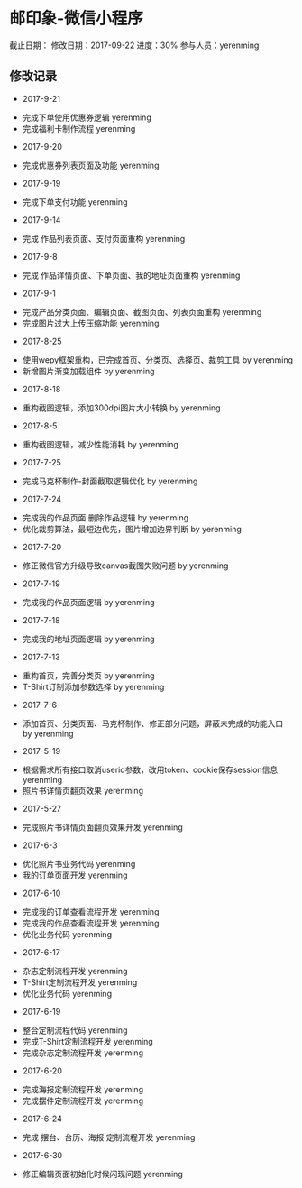 # 邮印象-微信小程序
截止日期：
修改日期：2017-09-22
进度：30% 
参与人员：yerenming

## 修改记录

- 2017-9-21
* 完成下单使用优惠券逻辑 yerenming
* 完成福利卡制作流程 yerenming

- 2017-9-20
* 完成优惠券列表页面及功能 yerenming

- 2017-9-19
* 完成下单支付功能 yerenming

- 2017-9-14
* 完成 作品列表页面、支付页面重构 yerenming

- 2017-9-8
* 完成 作品详情页面、下单页面、我的地址页面重构 yerenming

- 2017-9-1
* 完成产品分类页面、编辑页面、截图页面、列表页面重构 yerenming
* 完成图片过大上传压缩功能 yerenming

- 2017-8-25
* 使用wepy框架重构，已完成首页、分类页、选择页、裁剪工具 by yerenming
* 新增图片渐变加载组件 by yerenming

- 2017-8-18
* 重构截图逻辑，添加300dpi图片大小转换 by yerenming

- 2017-8-5
* 重构截图逻辑，减少性能消耗 by yerenming

- 2017-7-25
* 完成马克杯制作-封面截取逻辑优化 by yerenming

- 2017-7-24
* 完成我的作品页面 删除作品逻辑 by yerenming
* 优化裁剪算法，最短边优先，图片增加边界判断 by yerenming

- 2017-7-20
* 修正微信官方升级导致canvas截图失败问题 by yerenming

- 2017-7-19
* 完成我的作品页面逻辑 by yerenming

- 2017-7-18
* 完成我的地址页面逻辑 by yerenming

- 2017-7-13
* 重构首页，完善分类页 by yerenming
* T-Shirt订制添加参数选择 by yerenming

- 2017-7-6
* 添加首页、分类页面、马克杯制作、修正部分问题，屏蔽未完成的功能入口 by yerenming

- 2017-5-19
* 根据需求所有接口取消userid参数，改用token、cookie保存session信息 yerenming
* 照片书详情页翻页效果 yerenming

- 2017-5-27
* 完成照片书详情页面翻页效果开发 yerenming


- 2017-6-3
* 优化照片书业务代码 yerenming
* 我的订单页面开发 yerenming

- 2017-6-10
* 完成我的订单查看流程开发 yerenming
* 完成我的作品查看流程开发 yerenming
* 优化业务代码 yerenming

- 2017-6-17
* 杂志定制流程开发 yerenming
* T-Shirt定制流程开发 yerenming
* 优化业务代码 yerenming

- 2017-6-19
* 整合定制流程代码 yerenming
* 完成T-Shirt定制流程开发 yerenming
* 完成杂志定制流程开发 yerenming

- 2017-6-20
* 完成海报定制流程开发 yerenming
* 完成摆件定制流程开发 yerenming

- 2017-6-24
* 完成 摆台、台历、海报 定制流程开发 yerenming

- 2017-6-30
* 修正编辑页面初始化时候闪现问题 yerenming
